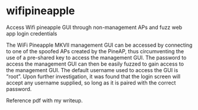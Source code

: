 # wifipineapple
Access Wifi pineapple GUI through non-management APs and fuzz web app login credentials 

The WiFi Pineapple MKVII management GUI can be accessed by connecting to one of the spoofed APs
created by the PineAP, thus circumventing the use of a pre-shared key to access the
management GUI. The password to access the management GUI can then be easily fuzzed to
gain access to the management GUI. The default username used to access the GUI is “root”.
Upon further investigation, it was found that the login screen will accept any username
supplied, so long as it is paired with the correct password.

Reference pdf with my writeup. 
